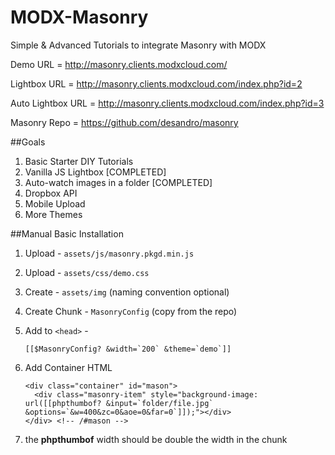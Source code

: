 MODX-Masonry
============

Simple &amp; Advanced Tutorials to integrate Masonry with MODX

Demo URL = http://masonry.clients.modxcloud.com/

Lightbox URL = http://masonry.clients.modxcloud.com/index.php?id=2

Auto Lightbox URL = http://masonry.clients.modxcloud.com/index.php?id=3

Masonry Repo = https://github.com/desandro/masonry

##Goals

 1. Basic Starter DIY Tutorials
 2. Vanilla JS Lightbox [COMPLETED]
 3. Auto-watch images in a folder [COMPLETED]
 4. Dropbox API 
 5. Mobile Upload
 6. More Themes

##Manual Basic Installation

 1. Upload - `assets/js/masonry.pkgd.min.js`
 2. Upload - `assets/css/demo.css`
 3. Create - `assets/img` (naming convention optional)
 4. Create Chunk - `MasonryConfig` (copy from the repo)
 5. Add to `<head>` - 
  
    ```
    [[$MasonryConfig? &width=`200` &theme=`demo`]]
    ```
    
 6. Add Container HTML
 
    ```
    <div class="container" id="mason">
      <div class="masonry-item" style="background-image: url([[phpthumbof? &input=`folder/file.jpg` &options=`&w=400&zc=0&aoe=0&far=0`]]);"></div>
    </div> <!-- /#mason -->
    ```
    
 7. the **phpthumbof** width should be double the width in the chunk   
